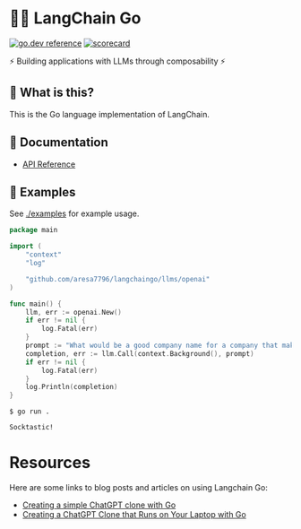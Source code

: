 # 🦜️🔗 LangChain Go

[![go.dev reference](https://img.shields.io/badge/go.dev-reference-007d9c?logo=go&logoColor=white&style=flat-square)](https://pkg.go.dev/github.com/aresa7796/langchaingo)
[![scorecard](https://goreportcard.com/badge/github.com/aresa7796/langchaingo)](https://goreportcard.com/report/github.com/aresa7796/langchaingo)

⚡ Building applications with LLMs through composability ⚡

## 🤔 What is this?

This is the Go language implementation of LangChain.

## 📖 Documentation

- [API Reference](https://pkg.go.dev/github.com/aresa7796/langchaingo)

## 🎉 Examples

See [./examples](./examples) for example usage.

```go
package main

import (
	"context"
	"log"

	"github.com/aresa7796/langchaingo/llms/openai"
)

func main() {
	llm, err := openai.New()
	if err != nil {
		log.Fatal(err)
	}
	prompt := "What would be a good company name for a company that makes colorful socks?"
	completion, err := llm.Call(context.Background(), prompt)
	if err != nil {
		log.Fatal(err)
	}
	log.Println(completion)
}
```

```shell
$ go run .

Socktastic!
```

# Resources

Here are some links to blog posts and articles on using Langchain Go:

- [Creating a simple ChatGPT clone with Go](https://sausheong.com/creating-a-simple-chatgpt-clone-with-go-c40b4bec9267?sk=53a2bcf4ce3b0cfae1a4c26897c0deb0)
- [Creating a ChatGPT Clone that Runs on Your Laptop with Go](https://sausheong.com/creating-a-chatgpt-clone-that-runs-on-your-laptop-with-go-bf9d41f1cf88?sk=05dc67b60fdac6effb1aca84dd2d654e)